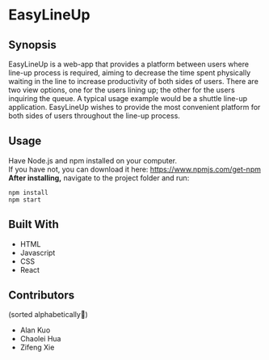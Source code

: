 # EasyLineUp

## Synopsis
EasyLineUp is a web-app that provides a platform between users where line-up process is required, aiming to decrease the time spent physically waiting in the line to increase productivity of both sides of users. There are two view options, one for the users lining up; the other for the users inquiring the queue. A typical usage example would be a shuttle line-up application. EasyLineUp wishes to provide the most convenient platform for both sides of users throughout the line-up process.

## Usage
Have Node.js and npm installed on your computer.  
If you have not, you can download it here: https://www.npmjs.com/get-npm  
**After installing,** navigate to the project folder and run:
```
npm install
npm start
```

## Built With
* HTML
* Javascript
* CSS
* React

## Contributors
(sorted alphabetically:musical_note:)
* Alan Kuo
* Chaolei Hua
* Zifeng Xie

